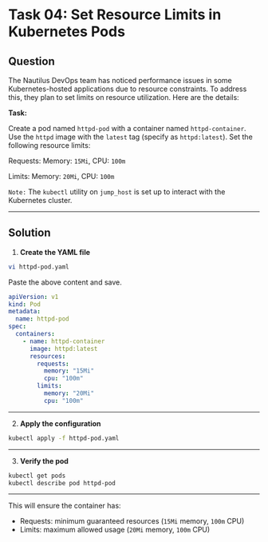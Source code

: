 # Task 04: Set Resource Limits in Kubernetes Pods

## Question

The Nautilus DevOps team has noticed performance issues in some Kubernetes-hosted applications due to resource constraints. To address this, they plan to set limits on resource utilization. Here are the details:

**Task:**

Create a pod named `httpd-pod` with a container named `httpd-container`. Use the `httpd` image with the `latest` tag (specify as `httpd:latest`). Set the following resource limits:

Requests: Memory: `15Mi`, CPU: `100m`

Limits: Memory: `20Mi`, CPU: `100m`

`Note:` The `kubectl` utility on `jump_host` is set up to interact with the Kubernetes cluster.

---

## Solution

1. **Create the YAML file**

```bash
vi httpd-pod.yaml
```
Paste the above content and save.

```yaml
apiVersion: v1
kind: Pod
metadata:
  name: httpd-pod
spec:
  containers:
    - name: httpd-container
      image: httpd:latest
      resources:
        requests:
          memory: "15Mi"
          cpu: "100m"
        limits:
          memory: "20Mi"
          cpu: "100m"
```
---

2. **Apply the configuration**

```bash
kubectl apply -f httpd-pod.yaml
```

---

3. **Verify the pod**

```bash
kubectl get pods
kubectl describe pod httpd-pod
```
---

This will ensure the container has:

- Requests: minimum guaranteed resources (`15Mi` memory, `100m` CPU)
- Limits: maximum allowed usage (`20Mi` memory, `100m` CPU)